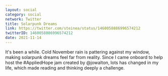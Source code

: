 ```yaml
---
layout: social
category: social
network: Twitter
title: Solarpunk Dreams
link: https://twitter.com/steinea/status/1460058886996574212
twitterID: 1460058886996574212
date: 2021-11-14
---
```


It's been a while. Cold November rain is pattering against my window, making solarpunk dreams feel far from reality. Since I came onboard to help host the #AppliedHope jam created by @jowalton, lots has changed in my life, which made reading and thinking deeply a challenge.
